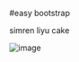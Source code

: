#easy bootstrap

simren liyu cake

![image](https://user-images.githubusercontent.com/119007476/222556670-c5e916b3-746f-483d-8cf7-355fecad4b78.png)
